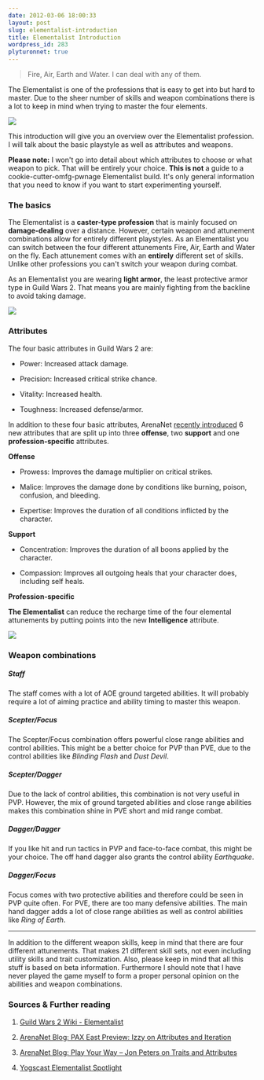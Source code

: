 ```yaml
---
date: 2012-03-06 18:00:33
layout: post
slug: elementalist-introduction
title: Elementalist Introduction
wordpress_id: 283
plyturonnet: true
---
```


> Fire, Air, Earth and Water. I can deal with any of them.


The Elementalist is one of the professions that is easy to get into but hard to master. Due to the sheer number of skills and weapon combinations there is a lot to keep in mind when trying to master the four elements.

![](http://plyturon.net/wp-content/uploads/2012/03/blog_elementalist_banner.jpg)

This introduction will give you an overview over the Elementalist profession. I will talk about the basic playstyle as well as attributes and weapons.


**Please note:** I won't go into detail about which attributes to choose or what weapon to pick. That will be entirely your choice. **This is not** a guide to a cookie-cutter-omfg-pwnage Elementalist build. It's only general information that you need to know if you want to start experimenting yourself.





### The basics


The Elementalist is a **caster-type profession** that is mainly focused on **damage-dealing** over a distance. However, certain weapon and attunement combinations allow for entirely different playstyles. As an Elementalist you can switch between the four different attunements Fire, Air, Earth and Water on the fly. Each attunement comes with an **entirely** different set of skills. Unlike other professions you can't switch your weapon during combat.

As an Elementalist you are wearing **light armor**, the least protective armor type in Guild Wars 2. That means you are mainly fighting from the backline to avoid taking damage.

![](http://plyturon.net/wp-content/uploads/2012/03/blog_article_banner5.png)


### Attributes


The four basic attributes in Guild Wars 2 are:



	
  * Power: Increased attack damage.

	
  * Precision: Increased critical strike chance.

	
  * Vitality: Increased health.

	
  * Toughness: Increased defense/armor.


In addition to these four basic attributes, ArenaNet [recently introduced](http://www.arena.net/blog/play-your-way-jon-peters-on-traits-and-attributes) 6 new attributes that are split up into three **offense**, two **support** and one **profession-specific** attributes.

**Offense**



	
  * Prowess: Improves the damage multiplier on critical strikes.

	
  * Malice: Improves the damage done by conditions like burning, poison, confusion, and bleeding.

	
  * Expertise: Improves the duration of all conditions inflicted by the character.


**Support**



	
  * Concentration: Improves the duration of all boons applied by the character.

	
  * Compassion: Improves all outgoing heals that your character does, including self heals.


**Profession-specific**

**The Elementalist** can reduce the recharge time of the four elemental attunements by putting points into the new **Intelligence** attribute.

![](http://plyturon.net/wp-content/uploads/2012/03/blog_article_banner10.png)


### Weapon combinations




##### Staff


The staff comes with a lot of AOE ground targeted abilities. It will probably require a lot of aiming practice and ability timing to master this weapon.


##### Scepter/Focus


The Scepter/Focus combination offers powerful close range abilities and control abilities. This might be a better choice for PVP than PVE, due to the control abilities like _Blinding Flash_ and _Dust Devil_.


##### Scepter/Dagger


Due to the lack of control abilities, this combination is not very useful in PVP. However, the mix of ground targeted abilities and close range abilities makes this combination shine in PVE short and mid range combat.


##### Dagger/Dagger


If you like hit and run tactics in PVP and face-to-face combat, this might be your choice. The off hand dagger also grants the control ability _Earthquake_.


##### Dagger/Focus


Focus comes with two protective abilities and therefore could be seen in PVP quite often. For PVE, there are too many defensive abilities. The main hand dagger adds a lot of close range abilities as well as control abilities like _Ring of Earth_.



* * *



In addition to the different weapon skills, keep in mind that there are four different attunements. That makes 21 different skill sets, not even including utility skills and trait customization. Also, please keep in mind that all this stuff is based on beta information. Furthermore I should note that I have never played the game myself to form a proper personal opinion on the abilities and weapon combinations.


### Sources & Further reading





	
  1. [Guild Wars 2 Wiki - Elementalist](http://wiki.guildwars2.com/wiki/Elementalist)

	
  2. [ArenaNet Blog: PAX East Preview: Izzy on Attributes and Iteration](http://www.arena.net/blog/pax-east-preview-izzy-on-attributes-and-iteration)

	
  3. [ArenaNet Blog: Play Your Way – Jon Peters on Traits and Attributes](http://www.arena.net/blog/play-your-way-jon-peters-on-traits-and-attributes)

	
  4. [Yogscast Elementalist Spotlight](http://www.youtube.com/watch?v=NiuNbqPWpEo)


